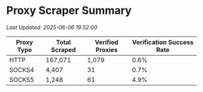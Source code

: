 # Proxy Scraper Summary

_Last Updated: 2025-06-06 19:52:00_

| Proxy Type | Total Scraped | Verified Proxies | Verification Success Rate |
|------------|--------------|------------------|--------------------------|
| HTTP | 167,071 | 1,079 | 0.6% |
| SOCKS4 | 4,407 | 31 | 0.7% |
| SOCKS5 | 1,248 | 61 | 4.9% |
